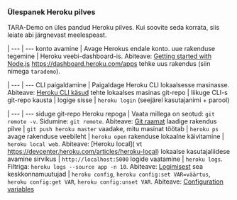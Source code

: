 ### Ülespanek Heroku pilves

TARA-Demo on üles pandud Heroku pilves. Kui soovite seda korrata, siis leiate abi järgnevast meelespeast.

 |
--- | ---
konto avamine | Avage Herokus endale konto.
uue rakenduse tegemine | Heroku veebi-dashboard-is. Abiteave: [Getting started with Node.js](https://devcenter.heroku.com/articles/getting-started-with-nodejs) https://dashboard.heroku.com/apps tehke uus rakendus (siin nimega `tarademo`).

 |
--- | ---
CLI paigaldamine | Paigaldage Heroku CLI lokaalsesse masinasse. Abiteave: 
[Heroku CLI käsud](https://devcenter.heroku.com/articles/using-the-cli)
tehte lokaalses masinas git-repo |
liikuge CLI-s git-repo kausta |
logige sisse | `heroku login` (seejärel kasutajanimi + parool)

 |
--- | ---
siduge git-repo Heroku repoga | Vaata millega on seotud: `git remote -v`. Sidumine: `git remote`. Abiteave: [Git raamat](https://git-scm.com/book/en/v2/Git-Basics-Working-with-Remotes)
laadige rakendus pilve | `git push heroku master`
vaadake, mitu masinat töötab | `heroku ps`
avage rakenduse veebileht | `heroku open`
rakenduse lokaalne käivitamine | `heroku local web`. Abiteave: [Heroku local](
vt https://devcenter.heroku.com/articles/heroku-local)
lokaalse kasutajaliidese avamine sirvikus | `http://localhost:5000`
logide vaatamine | `heroku logs`. Filtriga: `heroku logs --source app -n 10`. 
Abiteave: [Logimisest](https://devcenter.heroku.com/articles/logging) 
sea keskkonnamuutujad | `heroku config`, 
`heroku config:set VAR=väärtus`, `heroku config:get VAR`, 
`heroku config:unset VAR`. Abiteave: [Configuration variables](https://devcenter.heroku.com/articles/getting-started-with-nodejs#define-config-vars) 

